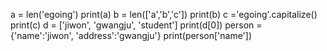 a = len('egoing')
print(a)
b = len(['a','b','c'])
print(b)
c ='egoing'.capitalize()
print(c)
d = ['jiwon', 'gwangju', 'student']
print(d[0])
person = {'name':'jiwon', 'address':'gwangju'}
print(person['name'])
